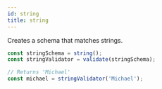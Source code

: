 ```yaml
---
id: string
title: string
---
```


Creates a schema that matches strings.

```ts
const stringSchema = string();
const stringValidator = validate(stringSchema);

// Returns 'Michael'
const michael = stringValidator('Michael');
```

